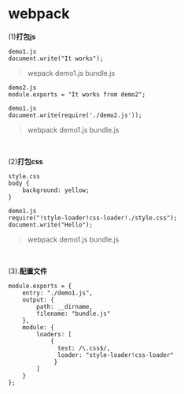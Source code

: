 # webpack


(1)**打包js**

```
demo1.js
document.write("It works");
```

>wepack demo1.js bundle.js

```
demo2.js
module.exports = "It works from demo2";

demo1.js
document.write(require('./demo2.js'));
```

>webpack demo1.js bundle.js

<br>

(2)**打包css**

```
style.css
body {
    background: yellow;
}

demo1.js
require("!style-loader!css-loader!./style.css");
document.write("Hello");
```

>webpack demo1.js bundle.js

<br>

(3).**配置文件**

```
module.exports = {
    entry: "./demo1.js",
    output: {
        path: __dirname,
        filename: "bundle.js"
    },
    module: {
        loaders: [
            { 
              test: /\.css$/,
              loader: "style-loader!css-loader" 
             }
        ]
    }
};
```
